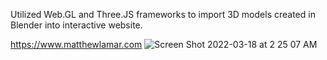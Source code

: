 Utilized Web.GL and Three.JS frameworks to import 3D models created in Blender into interactive website.

https://www.matthewlamar.com
![Screen Shot 2022-03-18 at 2 25 07 AM](https://user-images.githubusercontent.com/43018662/158955675-9a9a4f19-3f11-4a71-bfd2-705989dc7f2b.png)
